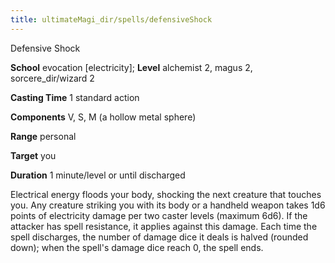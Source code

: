 ```yaml
---
title: ultimateMagi_dir/spells/defensiveShock
---
```

Defensive Shock

**School** evocation [electricity]; **Level** alchemist 2, magus 2, sorcere_dir/wizard 2

**Casting Time** 1 standard action

**Components** V, S, M (a hollow metal sphere)

**Range** personal

**Target** you

**Duration** 1 minute/level or until discharged

Electrical energy floods your body, shocking the next creature that touches you. Any creature striking you with its body or a handheld weapon takes 1d6 points of electricity damage per two caster levels (maximum 6d6). If the attacker has spell resistance, it applies against this damage. Each time the spell discharges, the number of damage dice it deals is halved (rounded down); when the spell's damage dice reach 0, the spell ends.

